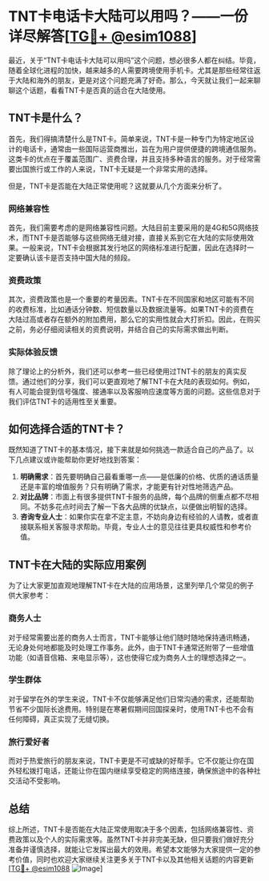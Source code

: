 # TNT卡电话卡大陆可以用吗？——一份详尽解答[[TG💪+ @esim1088](https://t.me/s/esim1088)]

最近，关于“TNT卡电话卡大陆可以用吗”这个问题，想必很多人都在纠结。毕竟，随着全球化进程的加快，越来越多的人需要跨境使用手机卡。尤其是那些经常往返于大陆和海外的朋友，更是对这个问题充满了好奇。那么，今天就让我们一起来聊聊这个话题，看看TNT卡是否真的适合在大陆使用。

## TNT卡是什么？

首先，我们得搞清楚什么是TNT卡。简单来说，TNT卡是一种专门为特定地区设计的电话卡，通常由一些国际运营商推出，旨在为用户提供便捷的跨境通信服务。这类卡的优点在于覆盖范围广、资费合理，并且支持多种语言的服务。对于经常需要出国旅行或工作的人来说，TNT卡无疑是一个非常实用的选择。

但是，TNT卡是否能在大陆正常使用呢？这就要从几个方面来分析了。

### 网络兼容性

首先，我们需要考虑的是网络兼容性问题。大陆目前主要采用的是4G和5G网络技术，而TNT卡是否能够与这些网络无缝对接，直接关系到它在大陆的实际使用效果。一般来说，TNT卡会根据其发行地区的网络标准进行配置，因此在选择时一定要确认该卡是否支持中国大陆的频段。

### 资费政策

其次，资费政策也是一个重要的考量因素。TNT卡在不同国家和地区可能有不同的收费标准，比如通话分钟数、短信数量以及数据流量等。如果TNT卡的资费在大陆过高或者存在额外的附加费用，那么它的实用性就会大打折扣。因此，在购买之前，务必仔细阅读相关的资费说明，并结合自己的实际需求做出判断。

### 实际体验反馈

除了理论上的分析外，我们还可以参考一些已经使用过TNT卡的朋友的真实反馈。通过他们的分享，我们可以更直观地了解TNT卡在大陆的表现如何。例如，有人可能会提到信号强度、接通率以及客服响应速度等方面的问题。这些信息对于我们评估TNT卡的适用性至关重要。

## 如何选择合适的TNT卡？

既然知道了TNT卡的基本情况，接下来就是如何挑选一款适合自己的产品了。以下几点建议或许能帮助你更好地找到答案：

1. **明确需求**：首先要明确自己最看重哪一点——是低廉的价格、优质的通话质量还是丰富的增值服务？只有明确了需求，才能更有针对性地筛选产品。
2. **对比品牌**：市面上有很多提供TNT卡服务的品牌，每个品牌的侧重点都不尽相同。不妨多花点时间去了解一下各大品牌的优缺点，以便做出明智的选择。
3. **咨询专业人士**：如果你实在拿不定主意，不妨向身边有经验的人请教，或者直接联系相关客服寻求帮助。毕竟，专业人士的意见往往更具权威性和参考价值。

## TNT卡在大陆的实际应用案例

为了让大家更加直观地理解TNT卡在大陆的应用场景，这里列举几个常见的例子供大家参考：

### 商务人士

对于经常需要出差的商务人士而言，TNT卡能够让他们随时随地保持通讯畅通，无论身处何地都能及时处理工作事务。此外，由于TNT卡通常还附带了一些增值功能（如语音信箱、来电显示等），这也使得它成为商务人士的理想选择之一。

### 学生群体

对于留学在外的学生来说，TNT卡不仅能够满足他们日常沟通的需求，还能帮助节省不少国际长途费用。特别是在寒暑假期间回国探亲时，使用TNT卡也不会有任何障碍，真正实现了无缝切换。

### 旅行爱好者

而对于热爱旅行的朋友来说，TNT卡更是不可或缺的好帮手。它不仅能让你在国外轻松拨打电话，还能让你在国内继续享受稳定的网络连接，确保旅途中的各种社交活动不受影响。

## 总结

综上所述，TNT卡是否能在大陆正常使用取决于多个因素，包括网络兼容性、资费政策以及个人的实际需求等。虽然TNT卡并非完美无缺，但只要我们做好充分准备并谨慎选择，就能让它发挥出最大的效用。希望本文能够为大家提供一定的参考价值，同时也欢迎大家继续关注更多关于TNT卡以及其他相关话题的内容更新[[TG💪+ @esim1088](https://t.me/s/esim1088) ![Image](https://i.postimg.cc/4NQfJmqS/Snipaste-2025-05-13-00-14-12.png)]